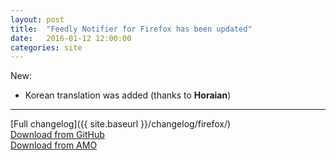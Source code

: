 ```yaml
---
layout: post
title:  "Feedly Notifier for Firefox has been updated"
date:   2016-01-12 12:00:00
categories: site
---
```


New:

* Korean translation was added (thanks to **Horaian**)

***

[Full changelog]({{ site.baseurl }}/changelog/firefox/)  
[Download from GitHub](https://github.com/olsh/Feedly-Notifier-Firefox/releases/tag/v2.10.11)  
[Download from AMO](https://addons.mozilla.org/en-US/firefox/addon/feedly-notifier/versions/?page=1#version-2.10.11)